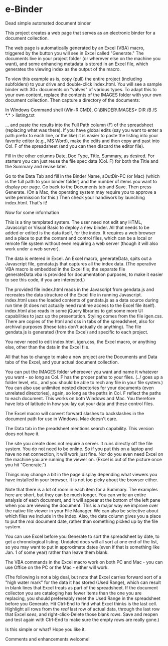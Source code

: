 # e-Binder
Dead simple automated document binder

This project creates a web page that serves as an electronic binder for a document collection.

The web page is automatically generated by an Excel (VBA) macro, triggered by the button you will see in Excel called "Generate." The documents live in your project folder (or wherever else on the machine you want), and some enhancing metadata is stored in an Excel file, which generates the viewing index as the output of the macro.

To view this example as is, copy (pull) the entire project (including subfolders) to your drive and double-click index.html.
You will see a sample binder with 30+ documents on "valves" of various types.
To adapt this to your own content, replace the contents of the IMAGES folder with your own document collection.
Then capture a directory of the documents:

In Windows Command shell (Win-R CMD), C:\BINDER\IMAGES\> DIR /B /S \*.\* > listing.txt

 ... and paste the results into the Full Path column (F) of the spreadsheet (replacing what was there). If you have global edits (say you want to enter a path prefix to each line, or the like) it is easier to paste the listing into your favorite editor (e.g., MS Word), make the edits and then copy and past into Col. F of the spreadsheet (and you can then discard the editor file).
 
Fill in the other columns Date, Doc Type, Title, Summary, as desired. For starters you can just reuse the file spec data (Col. F) for both the Title and the Summary and revise later.

Go to the Data Tab and fill in the Binder Name, sOutDir-PC (or Mac) (which is the full path to your binder folder) and the number of items you want to display per page.
Go back to the Documents tab and Save. Then press Generate. (On a Mac, the operating system may require you to approve a write permission for this.)
Then check your handiwork by launching index.html.
That's it!

Now for some information

This is a tiny templated system. The user need not edit any HTML, Javascript or Visual Basic to deploy a new binder. All that needs to be added or edited is the data itself, for the index. It requires a web browser and a place to put the content and control files, which can be a local or remote file system without even requiring a web server (though it will also work under a web server).

The data is entered in Excel. An Excel macro, generateData, spits out a Javascript file, gendata.js that captures all the index data. (The operative VBA macro is embedded in the Excel file; the separate file generateData.vba is provided for documentation purposes, to make it easier to see this code, if you are interested.)

The provided file index.html reads in the Javascript from gendata.js and recreates the data structure of the Excel file in running Javascript. index.html uses the loaded contents of gendata.js as a data source during run time (it does not actually need runtime access to the Excel file itself). index.html also reads in some jQuery libraries to get some more UI capabilities to jazz up the presentation.
Styling comes from the file igen.css. There are copies of the html and css in tabs of the spreadsheet, also for archival purposes (these tabs don't actually do anything). The file gendata.js is generated (from the Excel) and specific to each project. 

You never need to edit index.html, igen.css, the Excel macro, or anything else, other than the data in the Excel file.

All that has to change to make a new project are the Documents and Data tabs of the Excel, and your actual document collection.

You can put the IMAGES folder whereever you want and name it whatever you want - so long as Col. F has the proper paths to your files.
(../ goes up a folder level, etc., and you should be able to rech any file in your file system.) You can also use unlimited nested directories for your documents (even unrelated directories), again, so long as the paths in Col. F reflect the paths to each document.
This works on both Windows and Mac. You therefore have lots of latitude in how you lay out your data and these control files.

The Excel macro will convert forward slashes to backslashes in the document path for use in Windows. Mac doesn't care.

The Data tab in the preadsheet mentions search capability. This version does not have it.

The site you create does not require a server. It runs directly off the file system. You do not need to be online. 
So if you put this on a laptop and have no net connection, it will work just fine. Nor do you even need Excel on the machine you are running the viewer on. (Excel is out of the picture once you hit "Generate.")

Things may change a bit in the page display depending what viewers you have installed in your browser. It is not too picky about the browser either.

Note that there is a lot of room in each item for a Summary. The examples here are short, but they can be much longer. You can write an entire analysis of each document, and it will appear at the bottom of the left pane when you are viewing the document. This is a major way we improve over the native file viewer in your File Manager. We can also be selective about which files we include in the index. Also, the date column gives you a place to put the *real* document date, rather than something picked up by the file system.

You can use Excel before you Generate to sort the spreadsheet by date, to get a chronological listing. Undated docs will all sort at one end of the list, so you may want to put in approximate dates (even if that is something like Jan. 1 of some year) rather than leave them blank.

The VBA commands in the Excel macro work on both PC and Mac - you can use Office on the PC or the Mac - either will work.

(The following is not a big deal, but note that Excel carries forward sort of a "high water mark" for the data it has stored (Used Range), which can result in blank lines that Excel treats as part of the spreadsheet. If the document collecton you are cataloging has fewer items than the one you are replacing, you should prefereably reset the Used Range in the spreadsheet before you Generate. Hit Ctrl-End to find what Excel thinks is the last cell. Highlight all rows from the *real* last row of actual data, through the last row that Excel *sees*, and right-click-Delete those blank rows. Save and reopen and test again with Ctrl-End to make sure the empty rows are really gone.)

Is this simple or what? Hope you like it.

Comments and enhancements welcome!
